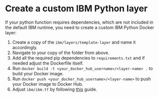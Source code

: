 # Create a custom IBM Python layer
If your python function requires dependencies, which are not included in the default IBM runtime, you need to create a custom IBM Python Docker layer:
1. Create a copy of the `ibm/layers/template-layer` and name it accordingly.
2. Navigate to your copy of the folder from above.
3. Add all the required pip dependencies to `requirements.txt` and if needed adjust the Dockerfile itself.
4. Run `docker build -t <your_docker_hub_username>/<layer-name> .` to build your Docker image.
5. Run `docker push <your_docker_hub_username>/<layer-name>` to push your Docker image to Docker Hub.
6. Adjust `ibm/ibm.tf` by following [this](./ibmAddDeployment.md) guide.